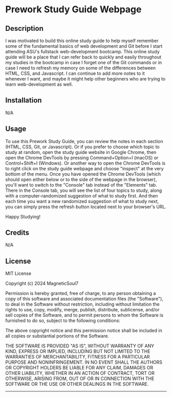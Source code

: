 
# Prework Study Guide Webpage

## Description

I was motivated to build this online study guide to help myself remember some of the fundamental basics of web development and Git before I start attending ASU's fullstack web-development bootcamp. This online study guide will be a place that I can refer back to quickly and easily throughout my studies in the bootcamp in case I forget one of the Git commands or in case I need to refresh my memory on some of the differences between HTML, CSS, and Javascript. I can continue to add more notes to it whenever I want, and maybe it might help other beginners who are trying to learn web-development as well.

## Installation

N/A

## Usage

To use this Prework Study Guide, you can review the notes in each section (HTML, CSS, Git, or Javascript). Or if you prefer to choose which topic to study at random, open the study guide website in Google Chrome, then open the Chrome DevTools by pressing Command+Option+I (macOS) or Control+Shift+I (Windows). Or another way to open the Chrome DevTools is to right click on the study guide webpage and choose "inspect" at the very bottom of the menu. Once you have opened the Chrome DevTools (which should open either below or to the side of the webpage in the browser), you'll want to switch to the "Console" tab instead of the "Elements" tab. There in the Console tab, you will see the list of four topics to study, along with a computer-randomized suggestion of what to study first. And then each time you want a new randomized suggestion of what to study next, you can simply press the refresh button located next to your browser's URL.

Happy Studying!

## Credits

N/A

## License

MIT License

Copyright (c) 2024 MagneticSoul7

Permission is hereby granted, free of charge, to any person obtaining a copy
of this software and associated documentation files (the "Software"), to deal
in the Software without restriction, including without limitation the rights
to use, copy, modify, merge, publish, distribute, sublicense, and/or sell
copies of the Software, and to permit persons to whom the Software is
furnished to do so, subject to the following conditions:

The above copyright notice and this permission notice shall be included in all
copies or substantial portions of the Software.

THE SOFTWARE IS PROVIDED "AS IS", WITHOUT WARRANTY OF ANY KIND, EXPRESS OR
IMPLIED, INCLUDING BUT NOT LIMITED TO THE WARRANTIES OF MERCHANTABILITY,
FITNESS FOR A PARTICULAR PURPOSE AND NONINFRINGEMENT. IN NO EVENT SHALL THE
AUTHORS OR COPYRIGHT HOLDERS BE LIABLE FOR ANY CLAIM, DAMAGES OR OTHER
LIABILITY, WHETHER IN AN ACTION OF CONTRACT, TORT OR OTHERWISE, ARISING FROM,
OUT OF OR IN CONNECTION WITH THE SOFTWARE OR THE USE OR OTHER DEALINGS IN THE
SOFTWARE.

---